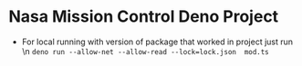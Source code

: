 # Nasa Mission Control Deno Project

- For local running with version of package that worked in project just run \n
`` deno run --allow-net --allow-read --lock=lock.json  mod.ts ``    
